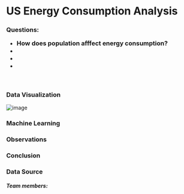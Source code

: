 <h1>US Energy Consumption Analysis</h1>


<h3>Questions:
  <ul>
  <li>How does population afffect energy consumption? </li>
  <li></li>
    <li></li>
    <li></li>
  </ul>
</h3>
<br>
<h3>Data Visualization</h3>

![image](https://user-images.githubusercontent.com/47082843/69404262-79826980-0cc2-11ea-8a38-206e16afd95f.png)

<h3>Machine Learning</h3>

<h3>Observations</h3>

<h3>Conclusion</h3>

<h3>Data Source</h3>


<h5>Team members:</h5>
